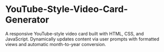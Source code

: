 # YouTube-Style-Video-Card-Generator
A responsive YouTube-style video card built with HTML, CSS, and JavaScript. Dynamically updates content via user prompts with formatted views and automatic month-to-year conversion.
